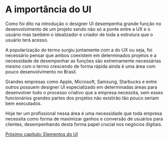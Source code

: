 # A importância do UI

Como foi dito na introdução o designer UI desempenha grande função no desenvolvimento de um projeto sendo não só a ponte entre a UX e o usuário mas também o idealizador e criador de toda a estrutura que o usuário terá acesso.

A popularização do termo surgiu juntamente com a do UX ou seja, foi necessário pensar que ambos coexistem em determinados projetos e a necessidade de desempenhar as funções são extremamente necessárias mesmo com o termo crescendo de forma rápida ainda é uma área com pouco desenvolvimento no Brasil.

Grandes empresas como Apple, Microsoft, Samsung, Starbucks e entre outros possuem designer UI especializado em determinadas áreas para desenvolver todo o processo criativo que a empresa necessita, sem esses funcionários grandes partes dos projetos não existirão tão pouco seriam bem executados.

Hoje ter um profissional nessa área é uma necessidade que toda empresa necessita como forma de maximizar ganhos e conversão de usuários para clientes, desempenhando desta forma papel crucial nos negócios digitais.

[Próximo capítulo: Elementos do UI](../03-Elementos-UI/Elementos-UI.md)